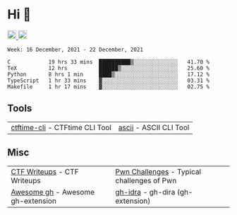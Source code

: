 # Hi 👋
<p align="left"> 
  <a href="http://twitter.com/yu1hpa">
    <img height="20" src="https://img.shields.io/twitter/follow/yu1hpa?label=Twitter&logo=twitter&style=flat" />
  <a href="https://github.com/yu1hpa">
    <img height="20" src="https://img.shields.io/github/followers/yu1hpa?label=follow&logo=github&style=flat" />
  </a>
</p>
  
<!--START_SECTION:waka-->
```text
Week: 16 December, 2021 - 22 December, 2021

C            19 hrs 33 mins  ██████████▒░░░░░░░░░░░░░░   41.70 % 
TeX          12 hrs          ██████▒░░░░░░░░░░░░░░░░░░   25.60 % 
Python       8 hrs 1 min     ████▒░░░░░░░░░░░░░░░░░░░░   17.12 % 
TypeScript   1 hr 33 mins    ▓░░░░░░░░░░░░░░░░░░░░░░░░   03.31 % 
Makefile     1 hr 17 mins    ▓░░░░░░░░░░░░░░░░░░░░░░░░   02.75 % 
```
<!--END_SECTION:waka-->

## Tools

|                                                                       |                                                         |
|-----------------------------------------------------------------------|---------------------------------------------------------|
|[ctftime-cli](https://github.com/yu1hpa/ctftime-cli) - CTFtime CLI Tool|[ascii](https://github.com/yu1hpa/ascii) - ASCII CLI Tool|

## Misc
|                                                                         |                                                                                      |
|-------------------------------------------------------------------------|--------------------------------------------------------------------------------------|
|[CTF Writeups](https://github.com/yu1hpa/ctf-writeups) - CTF Writeups    |[Pwn Challenges](https://github.com/yu1hpa/pwn-challenges) - Typical challenges of Pwn|
|[Awesome gh](https://github.com/yu1hpa/awesome-gh) - Awesome gh-extension|[gh-idra](https://github.com/yu1hpa/gh-idra) - gh-dira (gh-extension)                 |
